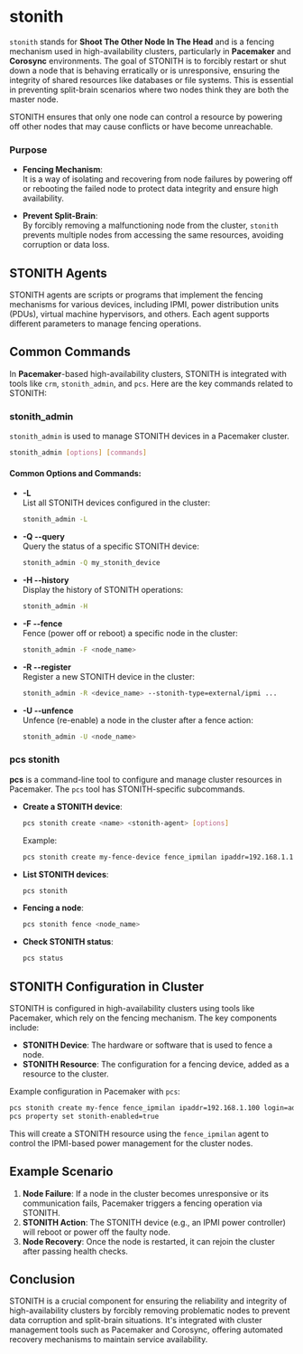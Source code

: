 # stonith
`stonith` stands for **Shoot The Other Node In The Head** and is a fencing mechanism used in high-availability clusters, particularly in **Pacemaker** and **Corosync** environments. The goal of STONITH is to forcibly restart or shut down a node that is behaving erratically or is unresponsive, ensuring the integrity of shared resources like databases or file systems. This is essential in preventing split-brain scenarios where two nodes think they are both the master node.

STONITH ensures that only one node can control a resource by powering off other nodes that may cause conflicts or have become unreachable.

### Purpose

- **Fencing Mechanism**:  
  It is a way of isolating and recovering from node failures by powering off or rebooting the failed node to protect data integrity and ensure high availability.

- **Prevent Split-Brain**:  
  By forcibly removing a malfunctioning node from the cluster, `stonith` prevents multiple nodes from accessing the same resources, avoiding corruption or data loss.

## STONITH Agents

STONITH agents are scripts or programs that implement the fencing mechanisms for various devices, including IPMI, power distribution units (PDUs), virtual machine hypervisors, and others. Each agent supports different parameters to manage fencing operations.

## Common Commands

In **Pacemaker**-based high-availability clusters, STONITH is integrated with tools like `crm`, `stonith_admin`, and `pcs`. Here are the key commands related to STONITH:

### stonith_admin

`stonith_admin` is used to manage STONITH devices in a Pacemaker cluster.

```bash
stonith_admin [options] [commands]
```

#### Common Options and Commands:

- **-L**  
  List all STONITH devices configured in the cluster:
  ```bash
  stonith_admin -L
  ```

- **-Q --query**  
  Query the status of a specific STONITH device:
  ```bash
  stonith_admin -Q my_stonith_device
  ```

- **-H --history**  
  Display the history of STONITH operations:
  ```bash
  stonith_admin -H
  ```

- **-F --fence**  
  Fence (power off or reboot) a specific node in the cluster:
  ```bash
  stonith_admin -F <node_name>
  ```

- **-R --register**  
  Register a new STONITH device in the cluster:
  ```bash
  stonith_admin -R <device_name> --stonith-type=external/ipmi ...
  ```

- **-U --unfence**  
  Unfence (re-enable) a node in the cluster after a fence action:
  ```bash
  stonith_admin -U <node_name>
  ```

### pcs stonith

**pcs** is a command-line tool to configure and manage cluster resources in Pacemaker. The `pcs` tool has STONITH-specific subcommands.

- **Create a STONITH device**:
  ```bash
  pcs stonith create <name> <stonith-agent> [options]
  ```
  Example:
  ```bash
  pcs stonith create my-fence-device fence_ipmilan ipaddr=192.168.1.10 login=root passwd=secret lanplus=1
  ```

- **List STONITH devices**:
  ```bash
  pcs stonith
  ```

- **Fencing a node**:
  ```bash
  pcs stonith fence <node_name>
  ```

- **Check STONITH status**:
  ```bash
  pcs status
  ```

## STONITH Configuration in Cluster

STONITH is configured in high-availability clusters using tools like Pacemaker, which rely on the fencing mechanism. The key components include:

- **STONITH Device**: The hardware or software that is used to fence a node.
- **STONITH Resource**: The configuration for a fencing device, added as a resource to the cluster.

Example configuration in Pacemaker with `pcs`:

```bash
pcs stonith create my-fence fence_ipmilan ipaddr=192.168.1.100 login=admin passwd=admin123 lanplus=1
pcs property set stonith-enabled=true
```

This will create a STONITH resource using the `fence_ipmilan` agent to control the IPMI-based power management for the cluster nodes.

## Example Scenario

1. **Node Failure**: If a node in the cluster becomes unresponsive or its communication fails, Pacemaker triggers a fencing operation via STONITH.
2. **STONITH Action**: The STONITH device (e.g., an IPMI power controller) will reboot or power off the faulty node.
3. **Node Recovery**: Once the node is restarted, it can rejoin the cluster after passing health checks.

## Conclusion

STONITH is a crucial component for ensuring the reliability and integrity of high-availability clusters by forcibly removing problematic nodes to prevent data corruption and split-brain situations. It's integrated with cluster management tools such as Pacemaker and Corosync, offering automated recovery mechanisms to maintain service availability.
